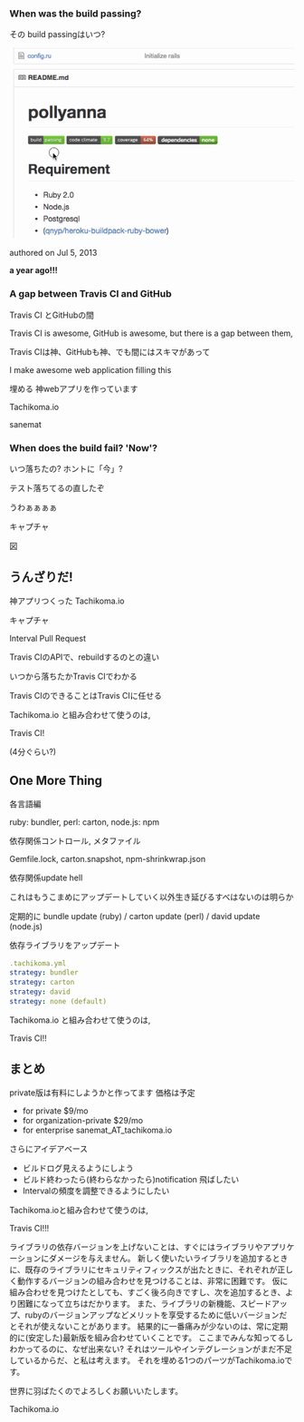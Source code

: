 <link href="page.css" rel="stylesheet">
<link href='http://fonts.googleapis.com/css?family=Lato' rel='stylesheet' type='text/css'>

### When was the build passing?

その build passingはいつ?

![when was the build passing](when-was-the-build-passing.gif)

authored on Jul 5, 2013

__a year ago!!!__

### A gap between Travis CI and GitHub

Travis CI とGitHubの間

Travis CI is awesome, GitHub is awesome, but there is a gap between them,

Travis CIは神、GitHubも神、でも間にはスキマがあって

I make awesome web application filling this

埋める 神webアプリを作っています

Tachikoma.io

sanemat

### When does the build fail? 'Now'?

いつ落ちたの? ホントに「今」?

テスト落ちてるの直したぞ

うわぁぁぁぁ

キャプチャ

図

## うんざりだ!

神アプリつくった Tachikoma.io

キャプチャ

Interval Pull Request

Travis CIのAPIで、rebuildするのとの違い

いつから落ちたかTravis CIでわかる

Travis CIのできることはTravis CIに任せる

Tachikoma.io と組み合わせて使うのは,

Travis CI!

(4分ぐらい?)

## One More Thing

各言語編

ruby: bundler, perl: carton, node.js: npm

依存関係コントロール, メタファイル

Gemfile.lock, carton.snapshot, npm-shrinkwrap.json

依存関係update hell

これはもうこまめにアップデートしていく以外生き延びるすべはないのは明らか

定期的に bundle update (ruby) / carton update (perl) / david update (node.js)

依存ライブラリをアップデート

```yaml
.tachikoma.yml
strategy: bundler
strategy: carton
strategy: david
strategy: none (default)
```

Tachikoma.io と組み合わせて使うのは,

Travis CI!!

## まとめ

private版は有料にしようかと作ってます 価格は予定

- for private $9/mo
- for organization-private $29/mo
- for enterprise sanemat_AT_tachikoma.io

さらにアイデアベース

- ビルドログ見えるようにしよう
- ビルド終わったら(終わらなかったら)notification 飛ばしたい
- Intervalの頻度を調整できるようにしたい

Tachikoma.ioと組み合わせて使うのは,

Travis CI!!!

ライブラリの依存バージョンを上げないことは、すぐにはライブラリやアプリケーションにダメージを与えません。
新しく使いたいライブラリを追加するときに、既存のライブラリにセキュリティフィックスが出たときに、それぞれが正しく動作するバージョンの組み合わせを見つけることは、非常に困難です。
仮に組み合わせを見つけたとしても、すごく後ろ向きですし、次を追加するとき、より困難になって立ちはだかります。
また、ライブラリの新機能、スピードアップ、rubyのバージョンアップなどメリットを享受するために低いバージョンだとそれが使えないことがあります。
結果的に一番痛みが少ないのは、常に定期的に(安定した)最新版を組み合わせていくことです。
ここまでみんな知ってるしわかってるのに、なぜ出来ない?
それはツールやインテグレーションがまだ不足しているからだ、と私は考えます。
それを埋める1つのパーツがTachikoma.ioです。

世界に羽ばたくのでよろしくお願いいたします。

Tachikoma.io
